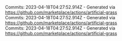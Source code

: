 Commits: 2023-04-18T04:27:52.914Z - Generated via https://github.com/marketplace/actions/artificial-grass
<br>
Commits: 2023-04-18T04:27:52.914Z - Generated via https://github.com/marketplace/actions/artificial-grass
<br>
Commits: 2023-04-18T04:27:52.914Z - Generated via https://github.com/marketplace/actions/artificial-grass
<br>
